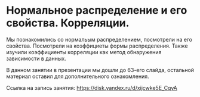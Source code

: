 # Нормальное распределение и его свойства. Корреляции.

Мы познакомились со нормальым распределением, посмотрели на его свойства. Посмотрели на коэффициеты формы распределения. 
Также изучили коэффициенты корреляции как метод обнаружения зависимости в данных.

В данном занятии в презентации мы дошли до 63-его слайда, остальной материал оставил для дополнительного ознакомления.

Ссылка на запись занятия: https://disk.yandex.ru/d/xijcwke5E_CqyA


